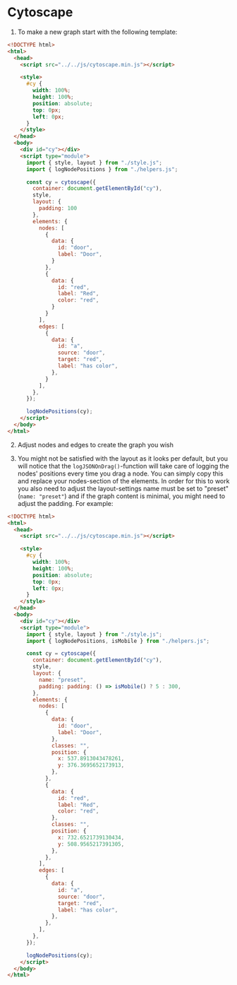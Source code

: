 # Cytoscape

1. To make a new graph start with the following template:

```html
<!DOCTYPE html>
<html>
  <head>
    <script src="../../js/cytoscape.min.js"></script>

    <style>
      #cy {
        width: 100%;
        height: 100%;
        position: absolute;
        top: 0px;
        left: 0px;
      }
    </style>
  </head>
  <body>
    <div id="cy"></div>
    <script type="module">
      import { style, layout } from "./style.js";
      import { logNodePositions } from "./helpers.js";

      const cy = cytoscape({
        container: document.getElementById("cy"),
        style,
        layout: {
          padding: 100
        },
        elements: {
          nodes: [
            {
              data: {
                id: "door",
                label: "Door",
              }
            },
            {
              data: {
                id: "red",
                label: "Red",
                color: "red",
              }
            }
          ],
          edges: [
            {
              data: {
                id: "a",
                source: "door",
                target: "red",
                label: "has color",
              },
            }
          ],
        },
      });

      logNodePositions(cy);
    </script>
  </body>
</html>
```

2. Adjust nodes and edges to create the graph you wish

3. You might not be satisfied with the layout as it looks per default, but you will notice that the `logJSONOnDrag()`-function will take care of logging the nodes' positions every time you drag a node. You can simply copy this and replace your nodes-section of the elements. In order for this to work you also need to adjust the layout-settings name must be set to "preset" (`name: "preset"`) and if the graph content is minimal, you might need to adjust the padding. For example:

```html
<!DOCTYPE html>
<html>
  <head>
    <script src="../../js/cytoscape.min.js"></script>

    <style>
      #cy {
        width: 100%;
        height: 100%;
        position: absolute;
        top: 0px;
        left: 0px;
      }
    </style>
  </head>
  <body>
    <div id="cy"></div>
    <script type="module">
      import { style, layout } from "./style.js";
      import { logNodePositions, isMobile } from "./helpers.js";

      const cy = cytoscape({
        container: document.getElementById("cy"),
        style,
        layout: {
          name: "preset",
          padding: padding: () => isMobile() ? 5 : 300,
        },
        elements: {
          nodes: [
            {
              data: {
                id: "door",
                label: "Door",
              },
              classes: "",
              position: {
                x: 537.8913043478261,
                y: 376.3695652173913,
              },
            },
            {
              data: {
                id: "red",
                label: "Red",
                color: "red",
              },
              classes: "",
              position: {
                x: 732.6521739130434,
                y: 508.9565217391305,
              },
            },
          ],
          edges: [
            {
              data: {
                id: "a",
                source: "door",
                target: "red",
                label: "has color",
              },
            },
          ],
        },
      });

      logNodePositions(cy);
    </script>
  </body>
</html>
```